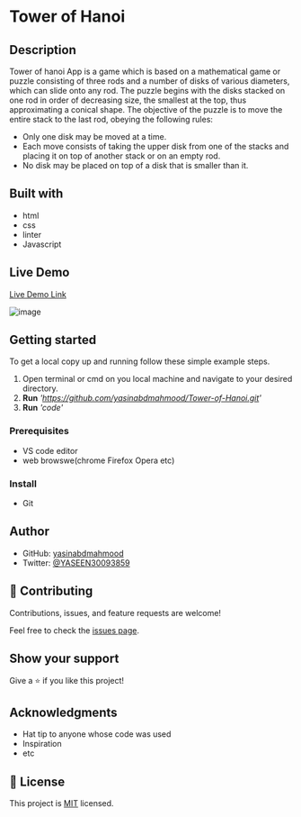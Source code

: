 # Tower of Hanoi

## Description

Tower of hanoi App is a game which is based on a mathematical game or puzzle consisting of three rods and a number of disks of various diameters, 
which can slide onto any rod. The puzzle begins with the disks stacked on one rod in order of decreasing size, the smallest at the top, thus approximating 
a conical shape. The objective of the puzzle is to move the entire stack to the last rod, obeying the following rules:
- Only one disk may be moved at a time.
- Each move consists of taking the upper disk from one of the stacks and placing it on top of another stack or on an empty rod.
- No disk may be placed on top of a disk that is smaller than it.


## Built with

* html
* css
* linter
* Javascript


## Live Demo 

[Live Demo Link](https://yasinabdmahmood.github.io/Tower-of-Hanoi/src/index.htm)

![image](https://user-images.githubusercontent.com/97350474/188237234-cd9e7432-478d-4cce-9ad0-a195c126b07f.png)




## Getting started 

To get a local copy up and running follow these simple example steps.
1. Open terminal or cmd on you local machine and navigate to your desired directory.
2. **Run**    *'https://github.com/yasinabdmahmood/Tower-of-Hanoi.git'*
3. **Run**   *'code'*



### Prerequisites
* VS code editor
* web browswe(chrome Firefox Opera etc)

### Install
* Git 



## Author
* GitHub: [yasinabdmahmood](https://github.com/yasinabdmahmood)
* Twitter: [@YASEEN30093859](https://twitter.com/yasenabd7)



## 🤝 Contributing

Contributions, issues, and feature requests are welcome!

Feel free to check the [issues page](../../issues/).

## Show your support

Give a ⭐️ if you like this project!

## Acknowledgments

- Hat tip to anyone whose code was used
- Inspiration
- etc

## 📝 License

This project is [MIT](./MIT.md) licensed.
